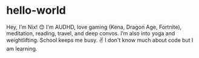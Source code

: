 # hello-world
Hey, I’m Nix! 😊 I'm AUDHD, love gaming (Kena, Dragon Age, Fortnite), meditation, reading, travel, and deep convos. I’m also into yoga and weightlifting. School keeps me busy. ✌️
I don't know much about code but I am learning. 

